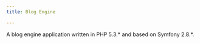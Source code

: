 ```yaml
---
title: Blog Engine

---
```


A blog engine application written in PHP 5.3.&#42; and based on Symfony 2.8.&#42;.

